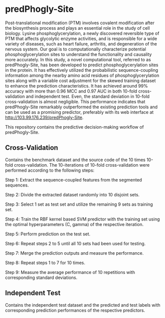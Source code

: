 # predPhogly-Site

Post-translational modification (PTM) involves covalent modification after the biosynthesis process and plays an essential role in the study of cell biology. Lysine phosphoglycerylation, a newly discovered reversible type of PTM that affects glycolytic enzyme activities, and is responsible for a wide variety of diseases, such as heart failure, arthritis, and degeneration of the nervous system. Our goal is to computationally characterize potential phosphoglycerylation sites to understand the functionality and causality more accurately. In this study, a novel computational tool, referred to as predPhogly-Site, has been developed to predict phosphoglycerylation sites in the protein. It has effectively utilized the probabilistic sequence-coupling information among the nearby amino acid residues of phosphoglycerylation sites along with a variable cost adjustment for the skewed training dataset to enhance the prediction characteristics. It has achieved around 99% accuracy with more than 0.96 MCC and 0.97 AUC in both 10-fold cross-validation and independent test. Even, the standard deviation in 10-fold cross-validation is almost negligible. This performance indicates that predPhogly-Site remarkably outperformed the existing prediction tools and can be used as a promising predictor, preferably with its web interface at http://103.99.176.239/predPhogly-Site.


This repository contains the predictive decision-making workflow of predPhogly-Site. 

## Cross-Validation 
Contains the benchmark dataset and the source code of the 10 times 10-fold cross-validation. 
The 10-iterations of 10-fold cross-validation were performed according to the following steps:

  Step 1: Extract the sequence-coupled features from the segmented sequences.

  Step 2: Divide the extracted dataset randomly into 10 disjoint sets.

  Step 3: Select 1 set as test set and utilize the remaining 9 sets as training set.

  Step 4: Train the RBF kernel based SVM predictor with the training set using the optimal hyperparameters (C, gamma) of the respective iteration.

  Step 5: Perform prediction on the test set.

  Step 6: Repeat steps 2 to 5 until all 10 sets had been used for testing.

  Step 7: Merge the prediction outputs and measure the performance.

  Step 8: Repeat steps 1 to 7 for 10 times.

  Step 9: Measure the average performance of 10 repetitions with corresponding standard deviations.




## Independent Test 
Contains the independent test dataset and the predicted and test labels with corresponding prediction performances of the respective predictors.
